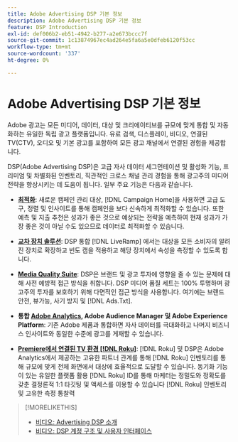 ```yaml
---
title: Adobe Advertising DSP 기본 정보
description: Adobe Advertising DSP 기본 정보
feature: DSP Introduction
exl-id: def006b2-eb51-4942-b277-a2e673bccc7f
source-git-commit: 1c13874967ec4ad264e5fa6a5e0dfeb6120f53cc
workflow-type: tm+mt
source-wordcount: '337'
ht-degree: 0%

---
```


# Adobe Advertising DSP 기본 정보

Adobe 광고는 모든 미디어, 데이터, 대상 및 크리에이티브를 규모에 맞게 통합 및 자동화하는 유일한 독립 광고 플랫폼입니다. 유료 검색, 디스플레이, 비디오, 연결된 TV(CTV), 오디오 및 기본 광고를 포함하여 모든 광고 채널에서 연결된 경험을 제공합니다.

DSP(Adobe Advertising DSP)은 고급 자사 데이터 세그먼테이션 및 활성화 기능, 프리미엄 및 차별화된 인벤토리, 직관적인 크로스 채널 관리 경험을 통해 광고주의 미디어 전략을 향상시키는 데 도움이 됩니다. 일부 주요 기능은 다음과 같습니다.

* [**최적화**](features/optimization.md): 새로운 캠페인 관리 대상, [!DNL Campaign Home]을 사용하면 고급 도구, 정렬 및 인사이트를 통해 캠페인을 보다 신속하게 최적화할 수 있습니다. 또한 예측 및 지출 추천은 성과가 좋은 것으로 예상되는 전략을 예측하여 현재 성과가 가장 좋은 것이 아닐 수도 있으므로 데이터로 최적화할 수 있습니다.

* [**교차 장치 솔루션**](features/cross-device-solutions.md): DSP 통합 [!DNL LiveRamp] 에서는 대상을 모든 소비자의 알려진 장치로 확장하고 빈도 캡을 적용하고 해당 장치에서 속성을 측정할 수 있도록 합니다.

* [**Media Quality Suite**](features/brand-safety-media-quality.md): DSP은 브랜드 및 광고 투자에 영향을 줄 수 있는 문제에 대해 사전 예방적 접근 방식을 취합니다. DSP 미디어 품질 세트는 100% 투명하며 광고주의 투자를 보호하기 위해 다면적인 접근 방식을 사용합니다. 여기에는 브랜드 안전, 뷰가능, 사기 방지 및 [!DNL Ads.Txt].

* **통합 [Adobe Analytics](/help/integrations/analytics/overview.md), Adobe Audience Manager 및 Adobe Experience Platform**: 기존 Adobe 제품과 통합하면 자사 데이터를 극대화하고 나머지 비즈니스 인사이트와 동일한 수준에 광고를 게재할 수 있습니다.

* [**Premiere에서 연결된 TV 환경 [!DNL Roku]**](/help/dsp/inventory/roku-inventory.md): [!DNL Roku] 및 DSP은 Adobe Analytics에서 제공하는 고유한 파트너 관계를 통해 [!DNL Roku] 인벤토리를 통해 규모에 맞게 전체 화면에서 대상에 효율적으로 도달할 수 있습니다. 동기화 기능이 있는 유일한 플랫폼 활용 [!DNL Roku] ID를 통해 마케터는 정밀도와 정확도를 갖춘 결정론적 1:1 타깃팅 및 액세스를 이용할 수 있습니다 [!DNL Roku] 인벤토리 및 고유한 측정 통찰력

>[!MORELIKETHIS]
>
>* [비디오: Advertising DSP 소개](https://experienceleague.adobe.com/docs/advertising-cloud-learn/tutorials/dsp/intro.html)
>* [비디오: DSP 계정 구조 및 사용자 인터페이스](https://experienceleague.adobe.com/docs/advertising-cloud-learn/tutorials/dsp/ui.html)

